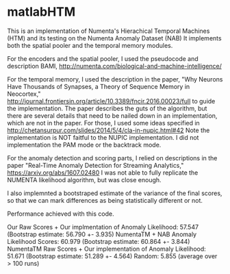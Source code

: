 # matlabHTM
This is an implementation of Numenta's Hierachical Temporal Machines (HTM) and its testing on the Numenta Anomaly Dataset (NAB)
It implements both the spatial pooler and the temporal memory modules. 

For the encoders and the spatial pooler, I used the pseudocode and description BAMI, http://numenta.com/biological-and-machine-intelligence/

For the temporal memory, I used the description in the paper, "Why Neurons Have Thousands of Synapses, a Theory of Sequence Memory in Neocortex," http://journal.frontiersin.org/article/10.3389/fncir.2016.00023/full to guide the implementation. The paper describes the guts of the algorithm, but there are several details that need to be nailed down in an implementation, which are not in the paper. For those, I used some ideas specified in http://chetansurpur.com/slides/2014/5/4/cla-in-nupic.html#42 Note the implementation is NOT faitful to the NUPIC implementation. I did not implementation the PAM mode or the backtrack mode.

For the anomaly detection and scoring parts, I relied on descriptions in the paper "Real-Time Anomaly Detection for Streaming Analytics," https://arxiv.org/abs/1607.02480 I was not able to fully replicate the NUMENTA likelihood algorithm, but was close enough.

I also implemnted a bootstraped estimate of the variance of the final scores, so that we can mark differences as being statistically different or not. 

Performance achieved with this code.

Our Raw Scores + Our implmentation of Anomaly Likelihood: 57.547 (Bootstrap estimate: 56.790 +- 3.935) 
NumentaTM + NAB Anomaly Likelihood Scores: 60.979 (Bootstrap estimate: 60.864 +- 3.844) 
NumentaTM Raw Scores + Our implementation of Anomaly Likelihood: 51.671 (Bootstrap estimate: 51.289 +- 4.564) 
Random: 5.855 (average over > 100 runs)
